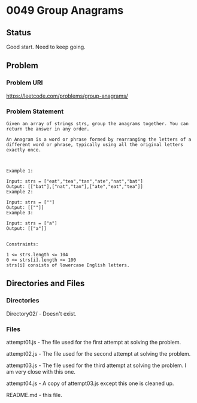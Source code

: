 # 0049 Group Anagrams

## Status

Good start. Need to keep going.

## Problem

### Problem URl

https://leetcode.com/problems/group-anagrams/

### Problem Statement

```
Given an array of strings strs, group the anagrams together. You can return the answer in any order.

An Anagram is a word or phrase formed by rearranging the letters of a different word or phrase, typically using all the original letters exactly once.



Example 1:

Input: strs = ["eat","tea","tan","ate","nat","bat"]
Output: [["bat"],["nat","tan"],["ate","eat","tea"]]
Example 2:

Input: strs = [""]
Output: [[""]]
Example 3:

Input: strs = ["a"]
Output: [["a"]]


Constraints:

1 <= strs.length <= 104
0 <= strs[i].length <= 100
strs[i] consists of lowercase English letters.
```

## Directories and Files

### Directories

Directory02/ - Doesn't exist.

### Files

attempt01.js - The file used for the first attempt at solving the problem.

attempt02.js - The file used for the second attempt at solving the problem.

attempt03.js - The file used for the third attempt at solving the problem. I am very close with this one.

attempt04.js - A copy of attempt03.js except this one is cleaned up.

README.md - this file.
